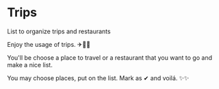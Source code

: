 # Trips
List to organize trips and restaurants

Enjoy the usage of trips. ✈🍝🍷

You'll be choose a place to travel or a restaurant that you want to go and make a nice list.

You may choose places, put on the list. Mark as ✔ and voilá. ✨✨
